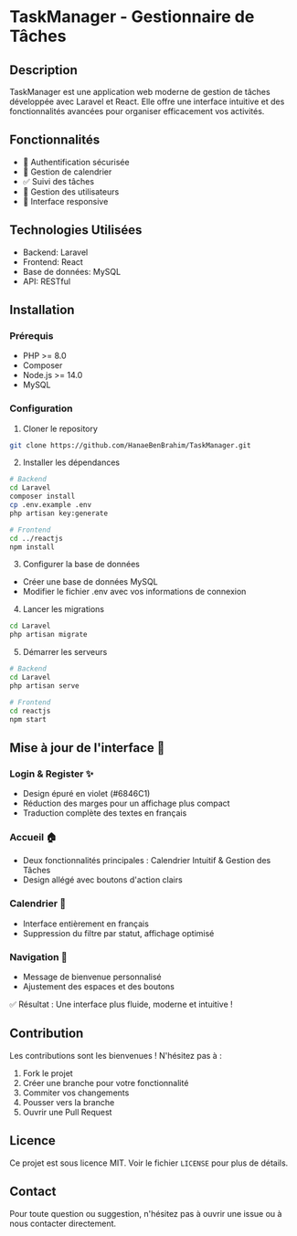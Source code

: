 # TaskManager - Gestionnaire de Tâches

## Description
TaskManager est une application web moderne de gestion de tâches développée avec Laravel et React. Elle offre une interface intuitive et des fonctionnalités avancées pour organiser efficacement vos activités.

## Fonctionnalités
- 🔐 Authentification sécurisée
- 📅 Gestion de calendrier
- ✅ Suivi des tâches
- 👥 Gestion des utilisateurs
- 📱 Interface responsive

## Technologies Utilisées
- Backend: Laravel
- Frontend: React
- Base de données: MySQL
- API: RESTful

## Installation

### Prérequis
- PHP >= 8.0
- Composer
- Node.js >= 14.0
- MySQL

### Configuration
1. Cloner le repository
```bash
git clone https://github.com/HanaeBenBrahim/TaskManager.git
```

2. Installer les dépendances
```bash
# Backend
cd Laravel
composer install
cp .env.example .env
php artisan key:generate

# Frontend
cd ../reactjs
npm install
```

3. Configurer la base de données
- Créer une base de données MySQL
- Modifier le fichier .env avec vos informations de connexion

4. Lancer les migrations
```bash
cd Laravel
php artisan migrate
```

5. Démarrer les serveurs
```bash
# Backend
cd Laravel
php artisan serve

# Frontend
cd reactjs
npm start
```

## Mise à jour de l'interface 🎨

### Login & Register ✨
- Design épuré en violet (#6846C1)
- Réduction des marges pour un affichage plus compact
- Traduction complète des textes en français

### Accueil 🏠
- Deux fonctionnalités principales : Calendrier Intuitif & Gestion des Tâches
- Design allégé avec boutons d'action clairs

### Calendrier 📅
- Interface entièrement en français
- Suppression du filtre par statut, affichage optimisé

### Navigation 🧭
- Message de bienvenue personnalisé
- Ajustement des espaces et des boutons

✅ Résultat : Une interface plus fluide, moderne et intuitive !

## Contribution
Les contributions sont les bienvenues ! N'hésitez pas à :
1. Fork le projet
2. Créer une branche pour votre fonctionnalité
3. Commiter vos changements
4. Pousser vers la branche
5. Ouvrir une Pull Request

## Licence
Ce projet est sous licence MIT. Voir le fichier `LICENSE` pour plus de détails.

## Contact
Pour toute question ou suggestion, n'hésitez pas à ouvrir une issue ou à nous contacter directement. 
